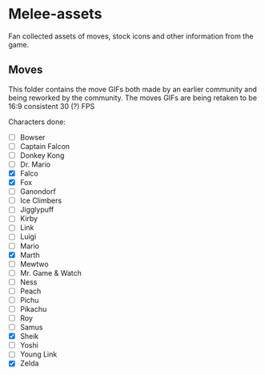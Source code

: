 # Melee-assets

Fan collected assets of moves, stock icons and other information from the game.

## Moves

This folder contains the move GIFs both made by an earlier community and being reworked by the community.
The moves GIFs are being retaken to be 16:9 consistent 30 (?) FPS 

Characters done:
- [ ] Bowser
- [ ] Captain Falcon
- [ ] Donkey Kong
- [ ] Dr. Mario
- [x] Falco
- [x] Fox
- [ ] Ganondorf
- [ ] Ice Climbers
- [ ] Jigglypuff
- [ ] Kirby
- [ ] Link
- [ ] Luigi
- [ ] Mario
- [x] Marth
- [ ] Mewtwo
- [ ] Mr. Game & Watch
- [ ] Ness
- [ ] Peach
- [ ] Pichu
- [ ] Pikachu
- [ ] Roy
- [ ] Samus
- [x] Sheik
- [ ] Yoshi
- [ ] Young Link
- [x] Zelda
